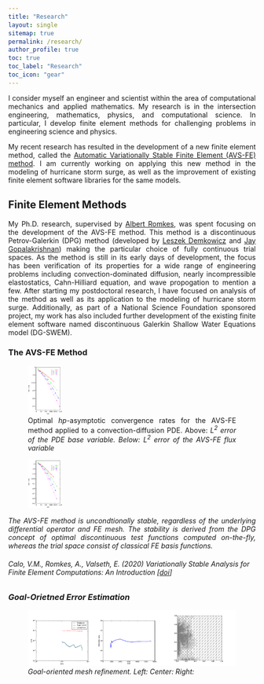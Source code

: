 ```yaml
---
title: "Research"
layout: single
sitemap: true
permalink: /research/
author_profile: true
toc: true
toc_label: "Research"
toc_icon: "gear"
---
```


<p style="text-align: justify">
I consider myself an engineer and scientist within the area of computational mechanics and applied mathematics. 
My research is in the intersection engineering, mathematics, physics, and computational science. In particular, I develop finite element methods for challenging problems in engineering science and physics. 
</p>

<p style="text-align: justify">
My recent research has resulted in the development of a new finite element method, called the <a href="https://link.springer.com/chapter/10.1007/978-3-030-41800-7_2">Automatic Variationally Stable Finite Element (AVS-FE) method</a>.
I am currently working on applying this new method in the modeling of hurricane storm surge, as well as the improvement of existing finite element software 
libraries for the same models.
</p>

## Finite Element Methods

<p style="text-align: justify">
My Ph.D. research, supervised by <a href="https://www.sdsmt.edu/Directories/Personnel/Romkes,-Albert/">Albert Romkes</a>, was spent focusing on the 
development of the AVS-FE method. This method is a discontinuous Petrov-Galerkin (DPG) method (developed by <a href="https://users.oden.utexas.edu/~leszek/">Leszek Demkowicz</a> and <a href="http://web.pdx.edu/~gjay/">Jay Gopalakrishnan</a>) making the particular choice of fully continuous trial spaces. 
As the method is still in its early days of development, the focus has been verification of its properties for a wide range of engineering problems 
including convection-dominated diffusion, nearly incompressible elastostatics, Cahn-Hilliard equation, and wave propogation to mention a few.
After starting my postdoctoral research, I have focused on analysis of the method as well as its application to the modeling of hurricane storm surge. 
Additionally, as part of a National Science Foundation sponsored project, my work has also included further development of the existing finite element software
named discontinuous Galerkin Shallow Water Equations model (DG-SWEM).
</p>

### The AVS-FE Method

<figure>
  <img src="/assets/images/l2_err_u.png"  width="70px" height="100px"> 
  <figcaption style="text-align: justify">  Optimal <em>hp</em>-asymptotic convergence rates for the AVS-FE method applied to a convection-diffusion PDE. Above: <em>L<em><sup>2</sup> error of the PDE base variable. Below: <em>L<em><sup>2</sup> error of the AVS-FE flux variable </figcaption>
</figure>
    
<figure>
  <img src="/assets/images/l2_err_q.png"  width="70px" height="100px"> 
</figure>

<p style="text-align: justify">
The AVS-FE method is uncondtionally stable, regardless of the underlying differential operator and FE mesh. The stability is derived from the DPG concept of 
optimal discontinuous test functions computed on-the-fly, whereas the trial space consist of classical FE basis functions.  
</p>

###### Calo, V.M., Romkes, A., Valseth, E. (2020) Variationally Stable Analysis for Finite Element Computations: An Introduction  [[doi](https://doi.org/10.1007/978-3-030-41800-7)]

### Goal-Orietned Error Estimation 
                                
<figure>
  <img src="/assets/images/figs.pdf" alt="">
  <figcaption style="text-align: justify">Goal-oriented mesh refinement. Left:  Center: Right: </figcaption>
</figure>



